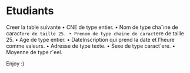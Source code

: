 # Etudiants
Creer la table suivante
• CNE de type entier.
• Nom de type chaˆıne de caract`ere de taille 25.
• Prenom de type chaine de caract`ere de taille 25.
• Age de type entier.
• DateInscription qui prend la date et l’heure comme valeurs.
• Adresse de type texte.
• Sexe de type caract`ere.
• Moyenne de type r´eel.

Enjoy :)
